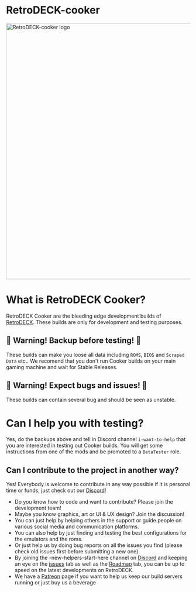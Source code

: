 # RetroDECK-cooker

<img src="https://github.com/XargonWan/RetroDECK-cooker/blob/main/cooker.png?raw=true" alt="RetroDECK-cooker logo" width="700"/>


# What is RetroDECK Cooker?
RetroDECK Cooker are the bleeding edge development builds of [RetroDECK](https://github.com/XargonWan/RetroDECK). These builds are only for development and testing purposes.

## 🛑 Warning! Backup before testing! 🛑
These builds can make you loose all data including `ROMS`, `BIOS` and `Scraped Data` etc..
We recomend that you don't run Cooker builds on your main gaming machine and wait for Stable Releases. 

## 🛑 Warning! Expect bugs and issues! 🛑
These builds can contain several bug and should be seen as unstable. 

# Can I help you with testing? 
Yes, do the backups above and tell in Discord channel `i-want-to-help` that you are interested in testing out Cooker builds.
You will get some instructions from one of the mods and be promoted to a `BetaTester` role. 

## Can I contribute to the project in another way?
Yes! Everybody is welcome to contribute in any way possible if it is personal time or funds, just check out our [Discord](https://discord.gg/Dz3szYsP8g)!
- Do you know how to code and want to contribute? Please join the development team! 
- Maybe you know graphics, art or UI & UX design? Join the discussion!
- You can just help by helping others in the support or guide people on various social media and communication platforms.
- You can also help by just finding and testing the best configurations for the emulators and the roms.
- Or just help us by doing bug reports on all the issues you find (please check old issues first before submitting a new one).
- By joining the -new-helpers-start-here channel on [Discord](discord.gg/Dz3szYsP8g) and keeping an eye on the [issues](https://github.com/XargonWan/RetroDECK/issues) tab as well as the [Roadmap](https://github.com/XargonWan/RetroDECK/milestones) tab, you can be up to speed on the latest developments on RetroDECK.
- We have a [Patreon](https://www.patreon.com/RetroDECK) page if you want to help us keep our build servers running or just buy us a beverage
